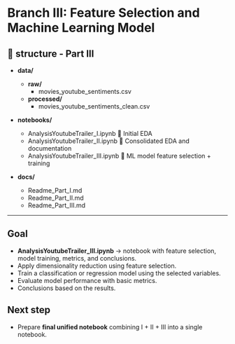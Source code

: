 # Branch III: Feature Selection and Machine Learning Model

## 📂 structure - Part III
- **data/**
  - **raw/**
    - movies_youtube_sentiments.csv
  - **processed/**
    - movies_youtube_sentiments_clean.csv

- **notebooks/**
  - AnalysisYoutubeTrailer_I.ipynb   📒 Initial EDA
  - AnalysisYoutubeTrailer_II.ipynb  📒 Consolidated EDA and documentation
  - AnalysisYoutubeTrailer_III.ipynb 📒 ML model feature selection + training

- **docs/**
  - Readme_Part_I.md
  - Readme_Part_II.md
  - Readme_Part_III.md
--- 

## Goal
  - **AnalysisYoutubeTrailer_III.ipynb** → notebook with feature selection, model training, metrics, and conclusions.
  - Apply dimensionality reduction using feature selection.
  - Train a classification or regression model using the selected variables.
  - Evaluate model performance with basic metrics.
  - Conclusions based on the results.

## Next step
- Prepare **final unified notebook** combining I + II + III into a single notebook.